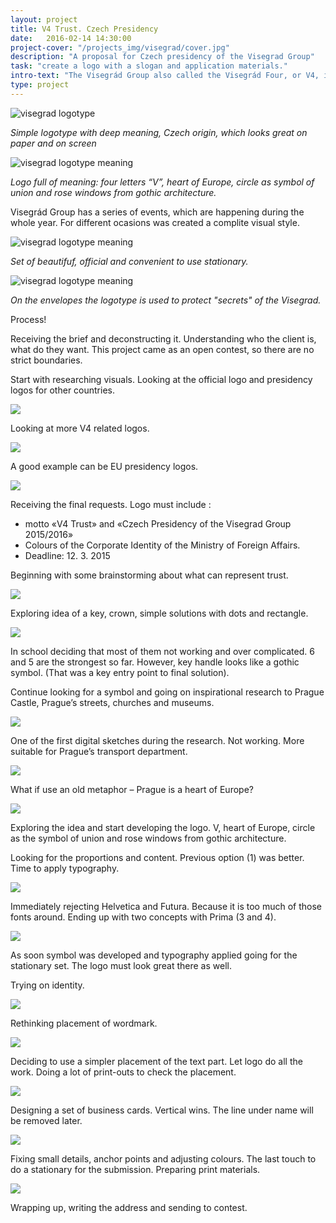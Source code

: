 ```yaml
---
layout: project
title: V4 Trust. Czech Presidency
date:   2016-02-14 14:30:00
project-cover: "/projects_img/visegrad/cover.jpg"
description: "A proposal for Czech presidency of the Visegrad Group"
task: "create a logo with a slogan and application materials."
intro-text: "The Visegrád Group also called the Visegrád Four, or V4, is an alliance of four Central European states: Czech Republic, Hungary, Poland and Slovakia. The alliance exists to further their's European integration as well as advancing their military, economic and energy cooperation with one another. Each year the Visegrád Group change their's logotype to reflect one of the countries. In 2015-2016 Czech Republic was representing the V4. The motto of the meeting is V4 trust. I created a proposal for Czech presidency."
type: project
---
```


<span class="p500 phero">![visegrad logotype](/projects_img/visegrad/logo.png)</span>

<span class="p-center">*Simple logotype with deep meaning, Czech origin, which looks great on paper and on screen*</span>

<span class="p600">![visegrad logotype meaning](/projects_img/visegrad/logo-meaning.png)</span>

<span class="p-center">*Logo full of meaning: four letters “V”, heart of Europe, circle as symbol of union and rose windows from gothic architecture.*</span>

Visegrád Group has a series of events, which are happening during the whole year. For different ocasions was created a complite visual style.

<span class="p600">![visegrad logotype meaning](/projects_img/visegrad/cid.png)</span>

<span class="p-center">*Set of beautifuf, official and convenient to use stationary.*</span>

<span class="p600">![visegrad logotype meaning](/projects_img/visegrad/envelopes.png)</span>

<span class="p-center">*On the envelopes the logotype is used to protect "secrets" of the Visegrad.*</span>

Process!

Receiving the brief and deconstructing it. Understanding who the client is, what do they want. This project came as an open contest, so there are no strict boundaries.

Start with researching visuals. Looking at the official logo and presidency logos for other countries.

<span class="p600">![](/projects_img/visegrad/v4_logo.jpg)</span>

Looking at more V4 related logos.

<span class="p600">![](/projects_img/visegrad/v4_d_logos.jpg)</span>

A good example can be EU presidency logos.

<span class="p600">![](/projects_img/visegrad/eu_logos.jpg)</span>

Receiving the final requests. Logo must include :

- motto «V4 Trust» and «Czech Presidency of the Visegrad Group 2015/2016»
- Colours of the Corporate Identity of the Ministry of Foreign Affairs.
- Deadline: 12. 3. 2015


Beginning with some brainstorming about what can represent trust.

<span class="p600">![](/projects_img/visegrad/sketches_1.jpg)</span>


Exploring idea of a key, crown, simple solutions with dots and rectangle.

<span class="p600">![](/projects_img/visegrad/concept_1.jpg)</span>

In school deciding that most of them not working and over complicated. 6 and 5 are the strongest so far.
However, key handle looks like a gothic symbol. (That was a key entry point to final solution).

Continue looking for a symbol and going on inspirational research to Prague Castle, Prague’s streets, churches and museums.

<span class="p600">![](/projects_img/visegrad/windows.jpg)</span>


One of the first digital sketches during the research. Not working. More suitable for Prague’s transport department.

<span class="p600">![](/projects_img/visegrad/concept_2.jpg)</span>


What if use an old metaphor – Prague is a heart of Europe?

<span class="p600">![](/projects_img/visegrad/concept_3.jpg)</span>

Exploring the idea and start developing the logo.
V, heart of Europe, circle as the symbol of union and rose windows from gothic architecture.


Looking for the proportions and content. Previous option (1) was better. Time to apply typography.

<span class="p600">![](/projects_img/visegrad/concept_3_1.jpg)</span>

Immediately rejecting Helvetica and Futura. Because it is too much of those fonts around. Ending up with two concepts with Prima (3 and 4).

<span class="p600">![](/projects_img/visegrad/typography_choice.jpg)</span>

As soon symbol was developed and typography applied going for the stationary set. The logo must look great there as well.

Trying on identity.

<span class="p600">![](/projects_img/visegrad/identity_try.jpg)</span>

Rethinking placement of wordmark.

<span class="p600">![](/projects_img/visegrad/feedback.jpg)</span>

Deciding to use a simpler placement of the text part. Let logo do all the work. Doing a lot of print-outs to check the placement.

<span class="p600">![](/projects_img/visegrad/feedback_2.jpg)</span>

Designing a set of business cards. Vertical wins. The line under name will be removed later.


<span class="p600">![](/projects_img/visegrad/p_cards.jpg)</span>

Fixing small details, anchor points and adjusting colours. The last touch to do a stationary for the submission. Preparing print materials.

<span class="p600">![](/projects_img/visegrad/vector.jpg)</span>

Wrapping up, writing the address and sending to contest.





